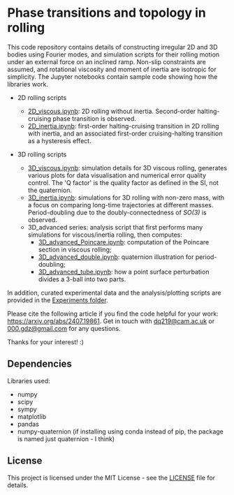 # Phase transitions and topology in rolling

This code repository contains details of constructing irregular 2D and 3D bodies using Fourier modes, and simulation scripts for their rolling motion under an external force on an inclined ramp. Non-slip constraints are assumed, and rotational viscosity and moment of inertia are isotropic for simplicity. The Jupyter notebooks contain sample code showing how the libraries work.

- 2D rolling scripts
	- [2D_viscous.ipynb](./2D_viscous.ipynb): 2D rolling without inertia. Second-order halting-cruising phase transition is observed.
	- [2D_inertia.ipynb](./2D_inertia.ipynb): first-order halting-cruising transition in 2D rolling with inertia, and an associated first-order cruising-halting transition as a hysteresis effect.
	
- 3D rolling scripts
	- [3D_viscous.ipynb](./3D_viscous.ipynb): simulation details for 3D viscous rolling, generates various plots for data visualisation and numerical error quality control. The 'Q factor' is the quality factor as defined in the SI, not the quaternion.
	- [3D_inertia.ipynb](./3D_inertia.ipynb): simulations for 3D rolling with non-zero mass, with a focus on comparing long-time trajectories at different masses. Period-doubling due to the doubly-connectedness of *SO(3)* is observed.
	- 3D_advanced series: analysis script that first performs many simulations for viscous/inertia rolling, then computes:
		- [3D_advanced_Poincare.ipynb](./3D_advanced_Poincare.ipynb): computation of the Poincare section in viscous rolling;
		- [3D_advanced_double.ipynb](./3D_advanced_double.ipynb): quaternion illustration for period-doubling;
		- [3D_advanced_tube.ipynb](./3D_advanced_tube.ipynb): how a point surface perturbation divides a 3-ball into two parts.

In addition, curated experimental data and the analysis/plotting scripts are provided in the [Experiments folder](./Experiments).

Please cite the following article if you find the code helpful for your work: https://arxiv.org/abs/2407.19861. Get in touch with dq219@cam.ac.uk or 000.gdz@gmail.com for any questions.

Thanks for your interest! :)

## Dependencies
Libraries used:
- numpy
- scipy
- sympy
- matplotlib
- pandas
- numpy-quaternion (if installing using conda instead of pip, the package is named just quaternion - I think)

## License
This project is licensed under the MIT License - see the [LICENSE](./LICENSE) file for details.

